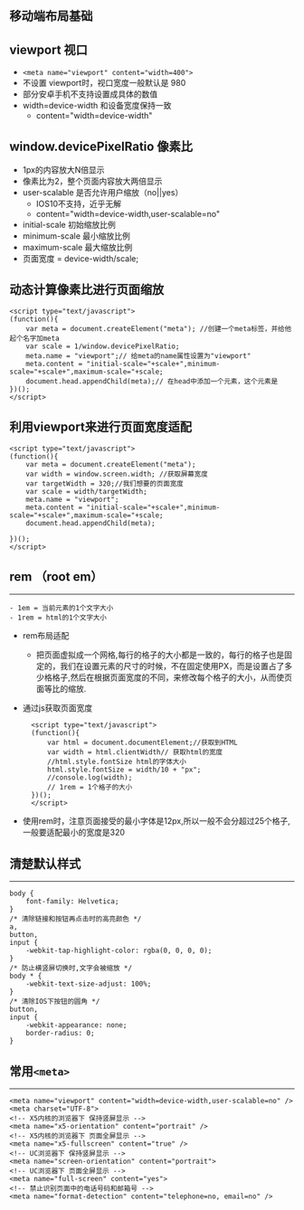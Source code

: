 ## 移动端布局基础

## viewport 视口
- `<meta name="viewport" content="width=400">`
- 不设置 viewport时，视口宽度一般默认是 980
- 部分安卓手机不支持设置成具体的数值
- width=device-width 和设备宽度保持一致
	- content="width=device-width"

## window.devicePixelRatio 像素比
- 1px的内容放大N倍显示
- 像素比为2，整个页面内容放大两倍显示
- user-scalable 是否允许用户缩放（no||yes）
	- IOS10不支持，近乎无解
	- content="width=device-width,user-scalable=no"
- initial-scale 初始缩放比例
- minimum-scale 最小缩放比例
- maximum-scale 最大缩放比例
- 页面宽度 =  device-width/scale;

## 动态计算像素比进行页面缩放
	<script type="text/javascript">
	(function(){
		var meta = document.createElement("meta"); //创建一个meta标签，并给他起个名字加meta
		var scale = 1/window.devicePixelRatio;
		meta.name = "viewport";// 给meta的name属性设置为"viewport"
		meta.content = "initial-scale="+scale+",minimum-scale="+scale+",maximum-scale="+scale;
		document.head.appendChild(meta);// 在head中添加一个元素，这个元素是
	})();
	</script>

## 利用viewport来进行页面宽度适配
	<script type="text/javascript">
	(function(){
		var meta = document.createElement("meta");
		var width = window.screen.width; //获取屏幕宽度
		var targetWidth = 320;//我们想要的页面宽度
		var scale = width/targetWidth;
		meta.name = "viewport";
		meta.content = "initial-scale="+scale+",minimum-scale="+scale+",maximum-scale="+scale;
		document.head.appendChild(meta);
	
	})();
	</script>

## rem （root em）
---
	- 1em = 当前元素的1个文字大小
	- 1rem = html的1个文字大小
- rem布局适配
	- 把页面虚拟成一个网格,每行的格子的大小都是一致的，每行的格子也是固定的，我们在设置元素的尺寸的时候，不在固定使用PX，而是设置占了多少格格子,然后在根据页面宽度的不同，来修改每个格子的大小，从而使页面等比的缩放.
- 通过js获取页面宽度

		<script type="text/javascript">
		(function(){
			var html = document.documentElement;//获取到HTML
			var width = html.clientWidth// 获取html的宽度
			//html.style.fontSize html的字体大小
			html.style.fontSize = width/10 + "px"; 
			//console.log(width);	
			// 1rem = 1个格子的大小
		})();
		</script>
- 使用rem时，注意页面接受的最小字体是12px,所以一般不会分超过25个格子,一般要适配最小的宽度是320

## 清楚默认样式
---
	body {
		font-family: Helvetica;
	}
	/* 清除链接和按钮再点击时的高亮颜色 */
	a,
	button,
	input {
		-webkit-tap-highlight-color: rgba(0, 0, 0, 0);
	}
	/* 防止横竖屏切换时,文字会被缩放 */
	body * {
		-webkit-text-size-adjust: 100%;
	}
	/* 清除IOS下按钮的圆角 */
	button,
	input {
		-webkit-appearance: none;
		border-radius: 0;
	}

## 常用`<meta>`
---
	<meta name="viewport" content="width=device-width,user-scalable=no" />
	<meta charset="UTF-8">
	<!-- X5内核的浏览器下 保持竖屏显示 -->
	<meta name="x5-orientation" content="portrait" />
	<!-- X5内核的浏览器下 页面全屏显示 -->
	<meta name="x5-fullscreen" content="true" />
	<!-- UC浏览器下 保持竖屏显示 -->
	<meta name="screen-orientation" content="portrait">
	<!-- UC浏览器下 页面全屏显示 -->
	<meta name="full-screen" content="yes">
	<!-- 禁止识别页面中的电话号码和邮箱号 -->
	<meta name="format-detection" content="telephone=no, email=no" />
